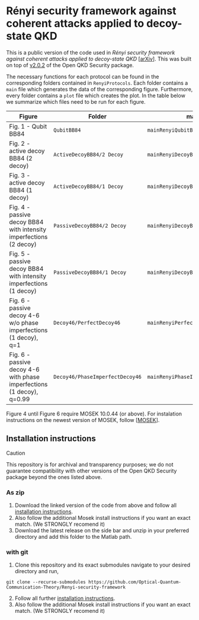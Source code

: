 # Rényi security framework against coherent attacks applied to decoy-state QKD

This is a public version of the code used in *Rényi security framework against coherent attacks applied to decoy-state QKD* \[[arXiv](https://arxiv.org/abs/2504.12248)\]. This was built on top of [v2.0.2](https://github.com/Optical-Quantum-Communication-Theory/openQKDsecurity/releases/tag/v2.0.2) of the Open QKD Security package.

The necessary functions for each protocol can be found in the corresponding folders contained in `RenyiProtocols`. Each folder contains a `main` file which generates the data of the corresponding figure. Furthermore, every folder contains a `plot` file which creates the plot. In the table below we summarize which files need to be run for each figure.

| Figure                                                                      | Folder                           | main file                            | plot function                    |
| --------------------------------------------------------------------------- | -------------------------------- | ------------------------------------ | -------------------------------- |
| Fig. 1 - Qubit BB84                                                         | `QubitBB84`                      | `mainRenyiQubitBB84Lossy.m`           | `plotQubitBB84.m`                |
| Fig. 2 - active decoy BB84 (2 decoy)                                        | `ActiveDecoyBB84/2 Decoy`        | `mainRenyiDecoyBB84_1Decoy.m`        | `plotDecoyBB84_1Decoy.m`         |
| Fig. 3 - active decoy BB84 (1 decoy)                                        | `ActiveDecoyBB84/1 Decoy`        | `mainRenyiDecoyBB84_2Decoy.m`        | `plotDecoyBB84_2Decoy.m`         |
| Fig. 4 - passive decoy BB84 <br> with intensity imperfections (2 decoy)     | `PassiveDecoyBB84/2 Decoy`       | `mainRenyiDecoyBB84Passive_2Decoy.m` | `plotPassiveDecoyBB84_1Decoy.m`  |
| Fig. 5 - passive decoy BB84 <br> with intensity imperfections (1 decoy)     | `PassiveDecoyBB84/1 Decoy`       | `mainRenyiDecoyBB84Passive_1Decoy.m` | `plotPassiveDecoyBB84_2Decoy.m`  |
| Fig. 6 - passive decoy 4-6 <br> w/o phase imperfections (1 decoy), q=1      | `Decoy46/PerfectDecoy46`         | `mainRenyiPerfectDecoy46.m`          | `plot46Decoy.m`                  |
| Fig. 6 - passive decoy 4-6 <br> with phase imperfections (1 decoy), q=0.99  | `Decoy46/PhaseImperfectDecoy46`  | `mainRenyiPhaseImpDecoy46.m`         | `plot46Decoy.m`                  |

Figure 4 until Figure 6 require MOSEK 10.0.44 (or above). For instalation instructions on the newest version of MOSEK, follow \[[MOSEK](https://www.mosek.com/)].

## Installation instructions
> [!CAUTION]
> This repository is for archival and transparency purposes; we do not guarantee compatibility with other versions of the Open QKD Security package beyond the ones listed above.

### As zip
1. Download the linked version of the code from above and follow all [installation instructions](https://github.com/Optical-Quantum-Communication-Theory/openQKDsecurity/tree/016911bfe68cd9efb65864b09bd0af0cf3f57c28).
2. Also follow the additional Mosek install instructions if you want an exact match. (We STRONGLY recomend it)
3. Download the latest release on the side bar and unzip in your preferred directory and add this folder to the Matlab path.


### with git
1. Clone this repository and its exact submodules navigate to your desired directory and run,
```
git clone --recurse-submodules https://github.com/Optical-Quantum-Communication-Theory/Renyi-security-framework
```
2. Follow all further [installation instructions](https://github.com/Optical-Quantum-Communication-Theory/openQKDsecurity/tree/016911bfe68cd9efb65864b09bd0af0cf3f57c28).
3. Also follow the additional Mosek install instructions if you want an exact match. (We STRONGLY recomend it)

